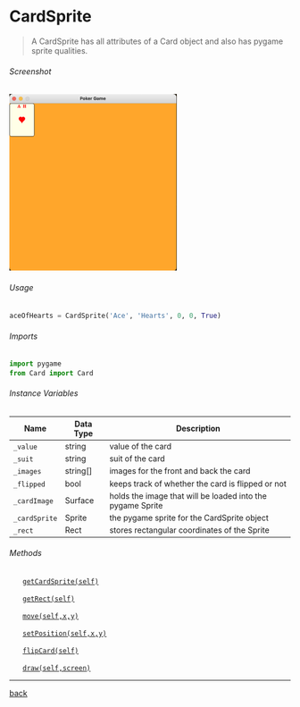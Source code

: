 <!--Name Of Class -->

# CardSprite

<!-- Description -->

>A CardSprite has all attributes of a Card object and also has pygame sprite qualities.

<!-- Screenshots -->
###### Screenshot
<!-- ![CardSprite](../../images/cardSprite.png) -->

<img src="../../images/cardSprite.png" alt="CardSprite" width="300"/>

<!-- Usage -->

###### Usage

```python
aceOfHearts = CardSprite('Ace', 'Hearts', 0, 0, True)
```
<!-- Imports -->
###### Imports
```python
import pygame
from Card import Card
```

<!-- Instance Variables -->
###### Instance Variables
| Name          | Data Type | Description                                                |
| ------------- | --------- | ---------------------------------------------------------- |
| `_value`      | string    | value of the card                                          |
| `_suit`       | string    | suit of the card                                           |
| `_images`     | string[]  | images for the front and back the card                     |
| `_flipped`    | bool      | keeps track of whether the card is flipped or not          |
| `_cardImage`  | Surface   | holds the image that will be loaded into the pygame Sprite |
| `_cardSprite` | Sprite    | the pygame sprite for the CardSprite object                |
| `_rect`       | Rect      | stores rectangular coordinates of the Sprite               |

###### Methods

<ul>

<!-- (Add Member Functions Here) -->
<!-- [`nameOfFunction(parameters)`](functions/nameOfFunction.md) -->
<!-- Make sure to create a .md file in the functions folder for EVERY function added -->

[`getCardSprite(self)`](methods/getCardSprite.md)

[`getRect(self)`](methods/getRect.md)

[`move(self,x,y)`](methods/move.md)

[`setPosition(self,x,y)`](methods/setPosition.md)

[`flipCard(self)`](methods/flipCard.md)

[`draw(self,screen)`](methods/draw.md)


</ul>

---

<!-- Back to README.md -->
[back](../../../README.md)